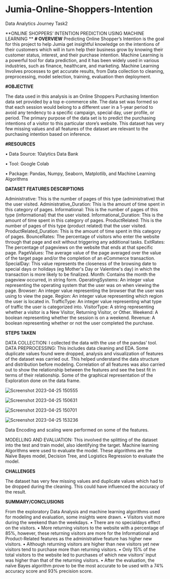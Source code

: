# Jumia-Online-Shoppers-Intention
Data Analytics Journey Task2

**ONLINE SHOPPERS’ INTENTION PREDICTION USING MACHINE LEARNING 
**
**# OVERVIEW**
Predicting Online Shopper’s Intention is the goal for this project to help Jumia get insightful knowledge on the intentions of their customers which will in turn help their business grow by knowing their customer status, interest, and their purchase intention.
Machine Learning is a powerful tool for data prediction, and it has been widely used in various industries, such as finance, healthcare, and marketing.
Machine Learning Involves processes to get accurate results, from Data collection to cleaning, preprocessing, model selection, training, evaluation then deployment.

**#OBJECTIVE**

The data used in this analysis is an Online Shoppers Purchasing Intention data set provided by a top e-commerce site. The data set was formed so that each session would belong to a different user in a 1-year period to avoid any tendency to a specific campaign, special day, user profile, or period.
The primary purpose of the data set is to predict the purchasing intentions of a visitor to this particular store’s website. This dataset has very few missing values and all features of the dataset are relevant to the purchasing intention based on inference.

**#RESOURCES**

•	Data Source: 10alytics Data Bank

•	Tool: Google Colab

•	Package: Pandas, Numpy, Seaborn, Matplotlib, and Machine Learning Algorithms

**DATASET FEATURES DESCRIPTIONS**

Administrative: This is the number of pages of this type (administrative) that the user visited.
Administrative_Duration: This is the amount of time spent in this category of pages.
Informational: This is the number of pages of this type (informational) that the user visited.
Informational_Duration: This is the amount of time spent in this category of pages.
ProductRelated: This is the number of pages of this type (product related) that the user visited.
ProductRelated_Duration: This is the amount of time spent in this category of pages.
BounceRates: The percentage of visitors who enter the website through that page and exit without triggering any additional tasks.
ExitRates: The percentage of pageviews on the website that ends at that specific page.
PageValues: The average value of the page averaged over the value of the target page and/or the completion of an eCommerce transaction.
SpecialDay: This value represents the closeness of the browsing date to special days or holidays (eg Mother's Day or Valentine's day) in which the transaction is more likely to be finalized. 
Month: Contains the month the pageview occurred, in string form.
OperatingSystems: An integer value representing the operating system that the user was on when viewing the page.
Browser: An integer value representing the browser that the user was using to view the page.
Region: An integer value representing which region the user is located in.
TrafficType: An integer value representing what type of traffic the user is categorized into.
VisitorType: A string representing whether a visitor is a New Visitor, Returning Visitor, or Other.
Weekend: A boolean representing whether the session is on a weekend.
Revenue: A boolean representing whether or not the user completed the purchase.

**STEPS TAKEN**

DATA COLLECTION: I collected the data with the use of the pandas’ tool.
DATA PREPROCESSING: This includes data cleaning and EDA. 
Some duplicate values found were dropped, analysis and visualization of features of the dataset was carried out.
This helped understand the data structure and distribution before modeling.
Correlation of all features was also carried out to show the relationship between the features and see the best fit in terms of their relationship.
Some of the graphical representation of the Exploration done on the data frame.

 ![Screenshot 2023-04-25 150555](https://user-images.githubusercontent.com/125756661/234339939-6118f120-db7a-47c6-b9dd-3f19534bfa5e.png)

![Screenshot 2023-04-25 150631](https://user-images.githubusercontent.com/125756661/234340400-70df5fd8-24f7-4992-b4b8-6f28c7f74a81.png)

 ![Screenshot 2023-04-25 150701](https://user-images.githubusercontent.com/125756661/234340438-478f7883-422a-4cf7-8e9a-69fe71237d94.png)

![Screenshot 2023-04-25 153236](https://user-images.githubusercontent.com/125756661/234340490-d9356c95-43b6-4170-9bf7-d67549651692.png)

Data Encoding and scaling were performed on some of the features.

MODELLING AND EVALUATION: This involved the splitting of the dataset into the test and train model, also identifying the target.
Machine learning Algorithms were used to evaluate the model. These algorithms are the Naïve Bayes model, Decision Tree, and Logistics Regression to evaluate the model.

**CHALLENGES**

The dataset has very few missing values and duplicate values which had to be dropped during the cleaning. This could have influenced the accuracy of the result.

**SUMMARY/CONCLUSIONS**

From the exploratory Data Analysis and machine learning algorithms used for modeling and evaluation, some insights were drawn.
•	Visitors visit more during the weekend than the weekdays.
•	There are no specialdays effect on the visitors.
•	More returning visitors to the website with a percentage of 85%, however, these returning visitors are more for the Informational and Product-Related features as the administrative feature has higher new visitors.
•	Although returning visitors are higher than new visitors yet new visitors tend to purchase more than returning visitors.
•	Only 15% of the total visitors to the website led to purchases of which new visitors’ input was higher than that of the returning visitors.
•	After the evaluation, the naïve Bayes algorithm prove to be the most accurate to be used with a 74% accuracy score and 93% precision score.


